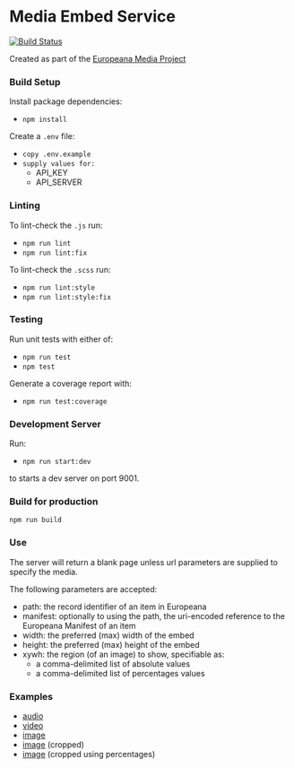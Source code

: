 # Media Embed Service

[![Build Status](https://travis-ci.com/europeana/media-embed-service.svg?branch=master)](https://travis-ci.com/europeana/media-embed-service)

Created as part of the [Europeana Media Project](https://pro.europeana.eu/project/europeana-media)

### Build Setup

Install package dependencies:
* `npm install`

Create a `.env` file:
* `copy .env.example`
* `supply values for:`
  * API_KEY
  * API_SERVER

### Linting
To lint-check the `.js` run:
* `npm run lint`
* `npm run lint:fix`

To lint-check the `.scss` run:

* `npm run lint:style`
* `npm run lint:style:fix`

### Testing

Run unit tests with either of:
* `npm run test`
* `npm test`

Generate a coverage report with:
* `npm run test:coverage`

### Development Server

Run:
* `npm run start:dev`

to starts a dev server on port 9001.

### Build for production

`npm run build`

### Use

The server will return a blank page unless url parameters are supplied to specify the media.  

The following parameters are accepted:
* path: the record identifier of an item in Europeana
* manifest: optionally to using the path, the uri-encoded reference to the Europeana Manifest of an item
* width: the preferred (max) width of the embed
* height: the preferred (max) height of the embed
* xywh: the region (of an image) to show, specifiable as:
  * a comma-delimited list of absolute values
  * a comma-delimited list of percentages values

### Examples

* [audio](https://embed.europeana.eu/2059213/data_sounds_8961?width=960&height=320)
* [video](https://embed.europeana.eu/2051926/data_euscreenXL_EUS_3C083B8925D2E14C954507769E47992A)
* [image](https://embed.europeana.eu/2021672/resource_document_mauritshuis_670?width=800&height=300)
* [image](https://embed.europeana.eu/2021672/resource_document_mauritshuis_670?xywh=2534,0,2534,3000&width=800&height=300) (cropped)
* [image](https://embed.europeana.eu/2021672/resource_document_mauritshuis_670?xywh=percent:0,0,50,50) (cropped using percentages)
